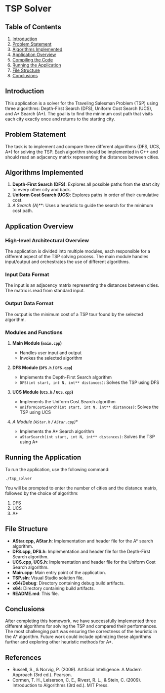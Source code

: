 # TSP Solver

## Table of Contents
1. [Introduction](#introduction)
2. [Problem Statement](#problem-statement)
3. [Algorithms Implemented](#algorithms-implemented)
4. [Application Overview](#application-overview)
5. [Compiling the Code](#compiling-the-code)
6. [Running the Application](#running-the-application)
7. [File Structure](#file-structure)
8. [Conclusions](#conclusions)

## Introduction
This application is a solver for the Traveling Salesman Problem (TSP) using three algorithms: Depth-First Search (DFS), Uniform Cost Search (UCS), and A* Search (A*). The goal is to find the minimum cost path that visits each city exactly once and returns to the starting city.

## Problem Statement
The task is to implement and compare three different algorithms (DFS, UCS, A*) for solving the TSP. Each algorithm should be implemented in C++ and should read an adjacency matrix representing the distances between cities.

## Algorithms Implemented
1. **Depth-First Search (DFS)**: Explores all possible paths from the start city to every other city and back.
2. **Uniform Cost Search (UCS)**: Explores paths in order of their cumulative cost.
3. **A* Search (A*)**: Uses a heuristic to guide the search for the minimum cost path.

## Application Overview
### High-level Architectural Overview
The application is divided into multiple modules, each responsible for a different aspect of the TSP solving process. The main module handles input/output and orchestrates the use of different algorithms.

### Input Data Format
The input is an adjacency matrix representing the distances between cities. The matrix is read from standard input.

### Output Data Format
The output is the minimum cost of a TSP tour found by the selected algorithm.

### Modules and Functions
1. **Main Module (`main.cpp`)**
    - Handles user input and output
    - Invokes the selected algorithm

2. **DFS Module (`DFS.h` / `DFS.cpp`)**
    - Implements the Depth-First Search algorithm
    - `DFS(int start, int N, int** distances)`: Solves the TSP using DFS

3. **UCS Module (`UCS.h` / `UCS.cpp`)**
    - Implements the Uniform Cost Search algorithm
    - `uniformCostSearch(int start, int N, int** distances)`: Solves the TSP using UCS

4. **A* Module (`AStar.h` / `AStar.cpp`)**
    - Implements the A* Search algorithm
    - `aStarSearch(int start, int N, int** distances)`: Solves the TSP using A*

## Running the Application
To run the application, use the following command:
```sh
./tsp_solver
```
You will be prompted to enter the number of cities and the distance matrix, followed by the choice of algorithm:
1. DFS
2. UCS
3. A*

## File Structure
- **AStar.cpp, AStar.h**: Implementation and header file for the A* search algorithm.
- **DFS.cpp, DFS.h**: Implementation and header file for the Depth-First Search algorithm.
- **UCS.cpp, UCS.h**: Implementation and header file for the Uniform Cost Search algorithm.
- **Main.cpp**: Main entry point of the application.
- **TSP.sln**: Visual Studio solution file.
- **x64/Debug**: Directory containing debug build artifacts.
- **x64**: Directory containing build artifacts.
- **README.md**: This file.

## Conclusions
After completing this homework, we have successfully implemented three different algorithms for solving the TSP and compared their performances. The most challenging part was ensuring the correctness of the heuristic in the A* algorithm. Future work could include optimizing these algorithms further and exploring other heuristic methods for A*.

## References
- Russell, S., & Norvig, P. (2009). Artificial Intelligence: A Modern Approach (3rd ed.). Pearson.
- Cormen, T. H., Leiserson, C. E., Rivest, R. L., & Stein, C. (2009). Introduction to Algorithms (3rd ed.). MIT Press.
